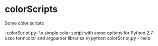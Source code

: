 # colorScripts
Some color scripts

-colorScript.py- \n
simple color script with some options for Python 2.7
uses termcolor and argparser libraries
\n
python colorScript.py --help
